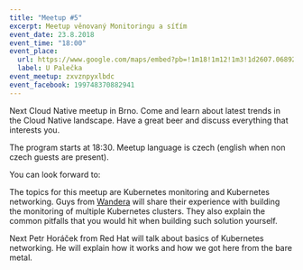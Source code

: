 ```yaml
---
title: "Meetup #5"
excerpt: Meetup věnovaný Monitoringu a síťím
event_date: 23.8.2018
event_time: "18:00"
event_place: 
  url: https://www.google.com/maps/embed?pb=!1m18!1m12!1m3!1d2607.068927407547!2d16.610185315840635!3d49.19925197932248!2m3!1f0!2f0!3f0!3m2!1i1024!2i768!4f13.1!3m3!1m2!1s0x0%3A0x0!2zNDnCsDExJzU3LjMiTiAxNsKwMzYnNDQuNiJF!5e0!3m2!1sen!2scz!4v1528745893930
  label: U Palečka
event_meetup: zxvznpyxlbdc
event_facebook: 199748370882941
---
```

Next Cloud Native meetup in Brno.
Come and learn about latest trends in the Cloud Native landscape.
Have a great beer and discuss everything that interests you.

The program starts at 18:30.
Meetup language is czech (english when non czech guests are present).

You can look forward to:

The topics for this meetup are Kubernetes monitoring and Kubernetes networking.
Guys from [Wandera](https://www.wandera.com/) will share their experience
with building the monitoring of multiple Kubernetes clusters. They also explain
the common pitfalls that you would hit when building such solution yourself.

Next Petr Horáček from Red Hat will talk about basics of Kubernetes networking.
He will explain how it works and how we got here from the bare metal.

